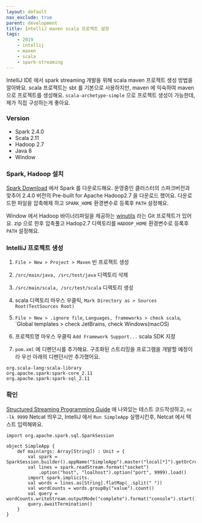 ```yaml
---
layout: default
nav_exclude: true
parent: development
title: IntelliJ maven scala 프로젝트 설정
tags: 
    - 2019
    - intellij
    - maven
    - scala
    - spark-streaming
---
```


IntelliJ IDE 에서 spark streaming 개발을 위해 scala maven 프로젝트 생성 방법을 알아봐요.
scala 프로젝트는 sbt 를 기본으로 사용하지만, maven 에 익숙하여 maven 으로 프로젝트를 생성해요.
`scala-archetype-simple` 으로 프로젝트 생성이 가능한데, 제가 직접 구성하는게 좋아요.

### Version 
* Spark 2.4.0
* Scala 2.11
* Hadoop 2.7
* Java 8
* Window

### Spark, Hadoop 설치
[Spark Download](https://spark.apache.org/downloads.html) 에서 Spark 를 다운로드해요.
운영중인 클러스터의 스파크버전과 맞추어 2.4.0 버전의 Pre-built for Apache Hadoop2.7 을 다운로드 했어요.
다운로드한 파일을 압축해제 하고 `SPARK_HOME` 환경변수로 등록후 `PATH` 설정해요.

Window 에서 Hadoop 바이너리파일을 제공하는 [winutils](https://github.com/steveloughran/winutils)
라는 Git 프로젝트가 있어요. zip 으로 한후 압축풀고 Hadop2.7 디렉토리를 `HADOOP_HOME` 환경변수로 등록후 `PATH` 설정해요.

### IntelliJ 프로젝트 생성
1. `File > New > Project > Maven` 빈 프로젝트 생성

1. `/src/main/java, /src/test/java` 디렉토리 삭제
1. `/src/main/scala, /src/test/scala` 디렉토리 생성
1. scala 디렉토리 마우스 우클릭, `Mark Directory as > Sources Root(TestSources Root) `  
1. `File > New > .ignore file`, 
`Languages, frameworks > check scala`, `Global templates > check JetBrains, check Windows(macOS)
1. 프로젝트명 마우스 우클릭 `Add Framework Support...` scala SDK 지정
1. `pom.xml` 에 디펜던시를 추가해요. 구조화된 스트리밍을 프로그램을 개발할 예정이라 우선 아래의 디펜던시만 추가했어요.
```
org.scala-lang:scala-library
org.apache.spark:spark-core_2.11
org.apache.spark:spark-sql_2.11
```

### 확인
[Structured Streaming Programming Guide](https://spark.apache.org/docs/latest/structured-streaming-programming-guide.html)
에 나와있는 테스트 코드작성하고, `nc -lk 9999` Netcat 띄우고, IntelliJ 에서 `Run SimpleApp` 실행시킨후, Netcat 에서 텍스트 입력해봐요.
```
import org.apache.spark.sql.SparkSession

object SimpleApp {
    def main(args: Array[String]) : Unit = {
        val spark = SparkSession.builder().appName("SimpleApp").master("local[*]").getOrCreate()
        val lines = spark.readStream.format("socket")
            .option("host", "loalhost").option("port", 9999).load()
        import spark.implicits._
        val words = lines.as[String].flatMap(_.split(" "))
        val wordCounts = words.groupBy("value").count()
        val query = wordCounts.writeStream.outputMode("complete").format("console").start()
        query.awaitTermination()
    }
}
```

